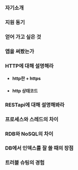 ### 자기소개

### 지원 동기

### 얻어 가고 싶은 것

### 앱을 써봤는가

### HTTP에 대해 설명해라
- #### http란 + https

- #### http 상태코드

### RESTapi에 대해 설명해봐라

### 프로세스와 스레드의 차이

### RDB와 NoSQL의 차이

### DB에서 인덱스를 잘 쓸 때의 장점

### 트러블 슈팅의 경험

### 